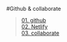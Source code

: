 #Github & collaborate

>[01. github](./github.md)<br>
[02. Netlify](./Netlify.md)<br>
[03. collaborate](./collaborate.md)